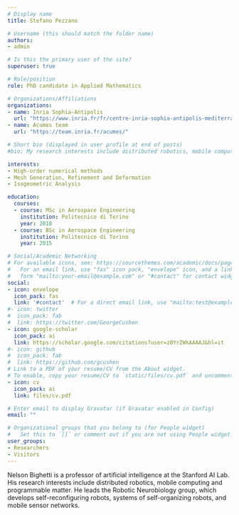 ```yaml
---
# Display name
title: Stefano Pezzano

# Username (this should match the folder name)
authors:
- admin

# Is this the primary user of the site?
superuser: true

# Role/position
role: PhD candidate in Applied Mathematics

# Organizations/Affiliations
organizations:
- name: Inria Sophia-Antipolis
  url: "https://www.inria.fr/fr/centre-inria-sophia-antipolis-mediterranee"
- name: Acumes team
  url: "https://team.inria.fr/acumes/" 

# Short bio (displayed in user profile at end of posts)
#bio: My research interests include distributed robotics, mobile computing and programmable matter.

interests:
- High-order numerical methods
- Mesh Generation, Refinement and Deformation
- Isogeometric Analysis

education:
  courses:
  - course: MSc in Aerospace Engineering
    institution: Politecnico di Torino
    year: 2018
  - course: BSc in Aerospace Engineering
    institution: Politecnico di Torino
    year: 2015

# Social/Academic Networking
# For available icons, see: https://sourcethemes.com/academic/docs/page-builder/#icons
#   For an email link, use "fas" icon pack, "envelope" icon, and a link in the
#   form "mailto:your-email@example.com" or "#contact" for contact widget.
social:
- icon: envelope
  icon_pack: fas
  link: '#contact'  # For a direct email link, use "mailto:test@example.org".
#- icon: twitter
#  icon_pack: fab
#  link: https://twitter.com/GeorgeCushen
- icon: google-scholar
  icon_pack: ai
  link: https://scholar.google.com/citations?user=z0YrZWkAAAAJ&hl=it
#- icon: github
#  icon_pack: fab
#  link: https://github.com/gcushen
# Link to a PDF of your resume/CV from the About widget.
# To enable, copy your resume/CV to `static/files/cv.pdf` and uncomment the lines below.
- icon: cv
  icon_pack: ai
  link: files/cv.pdf

# Enter email to display Gravatar (if Gravatar enabled in Config)
email: ""

# Organizational groups that you belong to (for People widget)
#   Set this to `[]` or comment out if you are not using People widget.
user_groups:
- Researchers
- Visitors
---
```


Nelson Bighetti is a professor of artificial intelligence at the Stanford AI Lab. 
His research interests include distributed robotics, mobile computing and programmable matter. 
He leads the Robotic Neurobiology group, which develops self-reconfiguring robots, 
systems of self-organizing robots, and mobile sensor networks.
